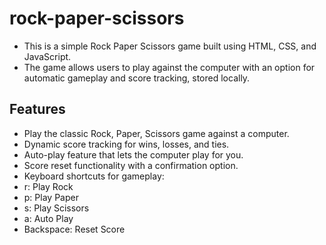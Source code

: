 ﻿# rock-paper-scissors
 + This is a simple Rock Paper Scissors game built using HTML, CSS, and JavaScript. 
 + The game allows users to play against the computer with an option for automatic gameplay and score tracking, stored locally.

## Features
- Play the classic Rock, Paper, Scissors game against a computer.
- Dynamic score tracking for wins, losses, and ties.
- Auto-play feature that lets the computer play for you.
- Score reset functionality with a confirmation option.
- Keyboard shortcuts for gameplay:
- r: Play Rock
- p: Play Paper
- s: Play Scissors
- a: Auto Play
- Backspace: Reset Score
